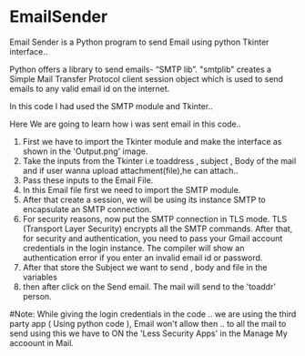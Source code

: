 # EmailSender

Email Sender is a Python program to send Email using python Tkinter interface..

Python offers a library to send emails- “SMTP lib”.
"smtplib" creates a Simple Mail Transfer Protocol client session object which is used to send emails 
to any valid email id on the internet. 

In this code I had used the SMTP module and Tkinter..

Here We are going to learn how i was sent email in this code..

  1) First we have to import the Tkinter module and make the interface as shown in the 'Output.png' image.
  2) Take the inputs from the Tkinter i.e toaddress , subject , Body of the mail and if user wanna upload attachment(file),he can attach..
  3) Pass these inputs to the Email File. 
  4) In this Email file first we need to import the SMTP module.
  5) After that create a session, we will be using its instance SMTP to encapsulate an SMTP connection. 
  6) For security reasons, now put the SMTP connection in TLS mode. TLS (Transport Layer Security) encrypts all the SMTP commands.
     After that, for security and authentication, you need to pass your Gmail account credentials in the login instance. 
     The compiler will show an authentication error if you enter an invalid email id or password.
  7) After that store the Subject we want to send , body and file in the variables 
  8) then after click on the Send email. The mail will send to the 'toaddr' person. 


#Note:
 While giving the login credentials in the code .. we are using the third party app ( Using python code ), Email won't allow then .. to all the mail to send using this we
 have to ON the 'Less Security Apps' in the Manage My accoount in Mail.
  
